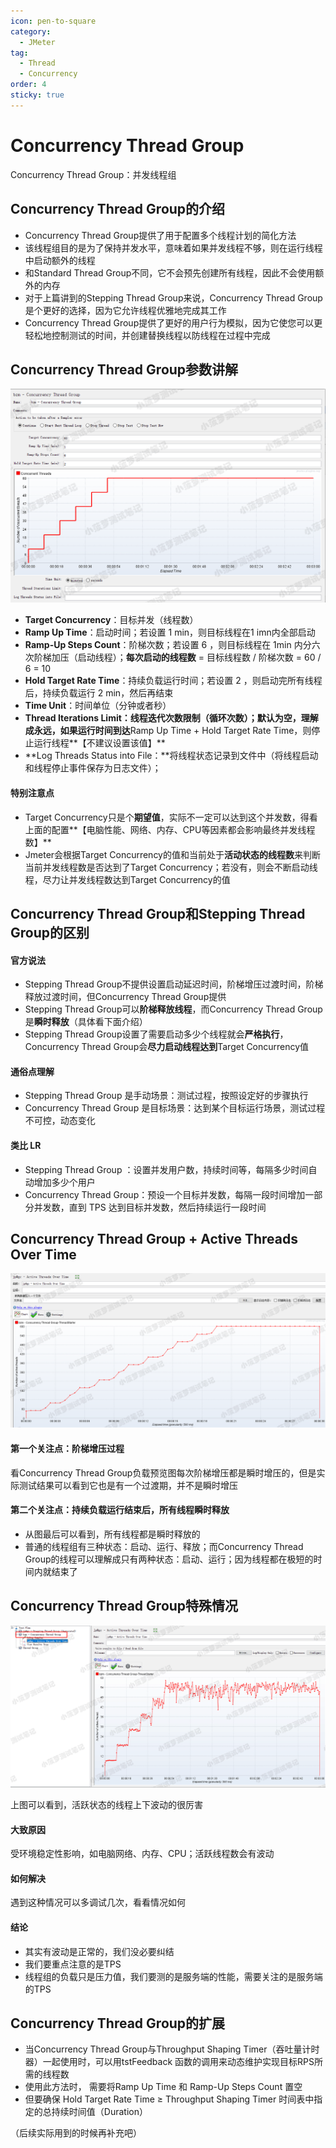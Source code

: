 ```yaml
---
icon: pen-to-square
category:
  - JMeter
tag:
  - Thread
  - Concurrency
order: 4
sticky: true
---
```




# Concurrency Thread Group

Concurrency Thread Group：并发线程组

## Concurrency Thread Group的介绍

- Concurrency Thread Group提供了用于配置多个线程计划的简化方法
- 该线程组目的是为了保持并发水平，意味着如果并发线程不够，则在运行线程中启动额外的线程
- 和Standard Thread Group不同，它不会预先创建所有线程，因此不会使用额外的内存
- 对于上篇讲到的Stepping Thread Group来说，Concurrency Thread Group是个更好的选择，因为它允许线程优雅地完成其工作
- Concurrency Thread Group提供了更好的用户行为模拟，因为它使您可以更轻松地控制测试的时间，并创建替换线程以防线程在过程中完成

 

## Concurrency Thread Group参数讲解

![img](/assets/jmeter/1896874-20200508133642227-1693217465.png)

- **Target Concurrency**：目标并发（线程数）
- **Ramp Up Time**：启动时间；若设置 1 min，则目标线程在1 imn内全部启动
- **Ramp-Up Steps Count**：阶梯次数；若设置 6 ，则目标线程在 1min 内分六次阶梯加压（启动线程）；**每次启动的线程数** = 目标线程数 / 阶梯次数 = 60 / 6 = 10
- **Hold Target Rate Time**：持续负载运行时间；若设置 2 ，则启动完所有线程后，持续负载运行 2 min，然后再结束
- **Time Unit**：时间单位（分钟或者秒）
- **Thread Iterations Limit：**线程迭代次数限制（循环次数）；默认为空，理解成永远，如果**运行时间到达**Ramp Up Time + Hold Target Rate Time，则停止运行线程**【不建议设置该值】**
- **Log Threads Status into File：**将线程状态记录到文件中（将线程启动和线程停止事件保存为日志文件）；

#### 特别注意点

- Target Concurrency只是个**期望值**，实际不一定可以达到这个并发数，得看上面的配置**【电脑性能、网络、内存、CPU等因素都会影响最终并发线程数】**
- Jmeter会根据Target Concurrency的值和当前处于**活动状态的线程数**来判断当前并发线程数是否达到了Target Concurrency；若没有，则会不断启动线程，尽力让并发线程数达到Target Concurrency的值

 

## Concurrency Thread Group和Stepping Thread Group的区别

#### 官方说法

- Stepping Thread Group不提供设置启动延迟时间，阶梯增压过渡时间，阶梯释放过渡时间，但Concurrency Thread Group提供
- Stepping Thread Group可以**阶梯释放线程**，而Concurrency Thread Group是**瞬时释放**（具体看下面介绍）
- Stepping Thread Group设置了需要启动多少个线程就会**严格执行**，Concurrency Thread Group会**尽力启动线程达到**Target Concurrency值

 

#### 通俗点理解

- Stepping Thread Group 是手动场景：测试过程，按照设定好的步骤执行
- Concurrency Thread Group 是目标场景：达到某个目标运行场景，测试过程不可控，动态变化

 

#### 类比 LR

- Stepping Thread Group ：设置并发用户数，持续时间等，每隔多少时间自动增加多少个用户
- Concurrency Thread Group：预设一个目标并发数，每隔一段时间增加一部分并发数，直到 TPS 达到目标并发数，然后持续运行一段时间

 

## Concurrency Thread Group + Active Threads Over Time

![img](/assets/jmeter/1896874-20200509113743275-622949139.png)

#### 第一个关注点：阶梯增压过程

看Concurrency Thread Group负载预览图每次阶梯增压都是瞬时增压的，但是实际测试结果可以看到它也是有一个过渡期，并不是瞬时增压

#### 第二个关注点：持续负载运行结束后，所有线程瞬时释放

- 从图最后可以看到，所有线程都是瞬时释放的
- 普通的线程组有三种状态：启动、运行、释放；而Concurrency Thread Group的线程可以理解成只有两种状态：启动、运行；因为线程都在极短的时间内就结束了

 

## Concurrency Thread Group特殊情况

![img](/assets/jmeter/1896874-20200509115853537-341125999.png)

上图可以看到，活跃状态的线程上下波动的很厉害

#### 大致原因

受环境稳定性影响，如电脑网络、内存、CPU；活跃线程数会有波动

#### 如何解决

遇到这种情况可以多调试几次，看看情况如何

#### 结论

- 其实有波动是正常的，我们没必要纠结
- 我们要重点注意的是TPS
- 线程组的负载只是压力值，我们要测的是服务端的性能，需要关注的是服务端的TPS

 

## Concurrency Thread Group的扩展

- 当Concurrency Thread Group与Throughput Shaping Timer（吞吐量计时器）一起使用时，可以用tstFeedback 函数的调用来动态维护实现目标RPS所需的线程数
- 使用此方法时， 需要将Ramp Up Time 和 Ramp-Up Steps Count 置空
- 但要确保 Hold Target Rate Time ≥ Throughput Shaping Timer 时间表中指定的总持续时间值（Duration）

（后续实际用到的时候再补充吧）